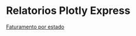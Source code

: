 # Relatorios Plotly Express

<a href="https://thiagoleite30.github.io/relatorios_vendas/faturamento%20por%20estado.html">Faturamento por estado</a>
